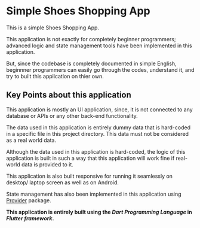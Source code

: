 # Simple Shoes Shopping App

This is a simple Shoes Shopping App.

This application is not exactly for completely beginner programmers; advanced logic and state management tools have been implemented in this application.

But, since the codebase is completely documented in simple English, beginnner programmers can easily go through the codes, understand it, and try to built this application on thier own.

## Key Points about this application
This application is mostly an UI application, since, it is not connected to any database or APIs or any other back-end functionality.

The data used in this application is entirely dummy data that is hard-coded in a specific file in this project directory. This data must not be considered as a real world data.

Although the data used in this application is hard-coded, the logic of this application is built in such a way that this application will work fine if real-world data is provided to it.

This application is also built responsive for running it seamlessly on desktop/ laptop screen as well as on Android.

State management has also been implemented in this application using [Provider](https://pub.dev/packages/provider) package.

**This application is entirely built using the _Dart Programming Language_ in _Flutter framework_.**